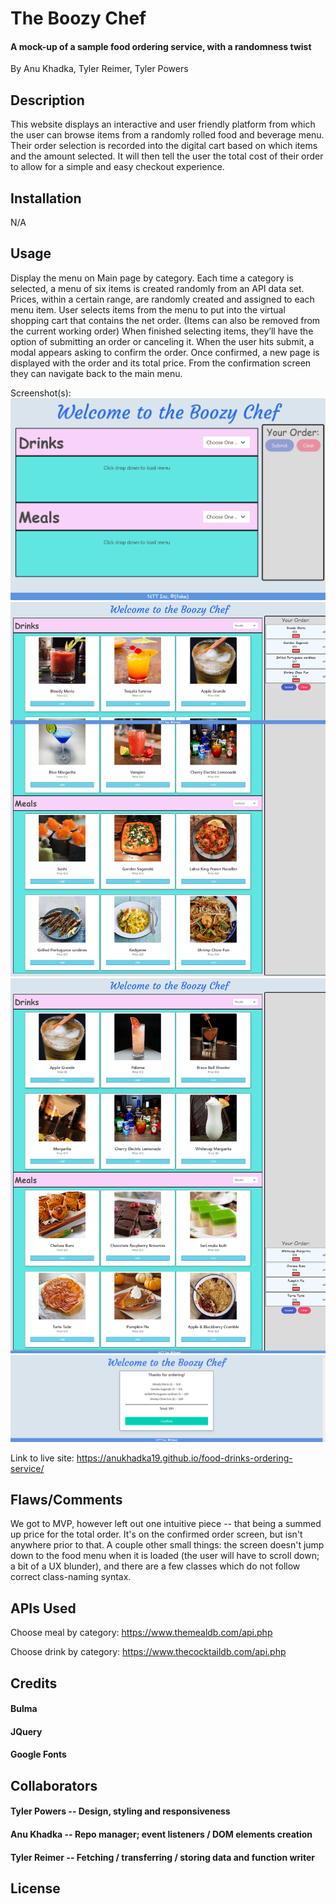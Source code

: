 # The Boozy Chef
#### A mock-up of a sample food ordering service, with a randomness twist

By Anu Khadka, Tyler Reimer, Tyler Powers


## Description

This website displays an interactive and user friendly platform from which the user can browse items from a randomly rolled food and beverage menu. Their order selection is recorded into the digital cart based on which items and the amount selected. It will then tell the user the total cost of their order to allow for a simple and easy checkout experience.


## Installation

N/A


## Usage

Display the menu on Main page by category. Each time a category is selected, a menu of six items is created randomly from an API data set. Prices, within a certain range, are randomly created and assigned to each menu item.
User selects items from the menu to put into the virtual shopping cart that contains the net order. 
(Items can also be removed from the current working order)
When finished selecting items, they’ll have the option of submitting an order or canceling it.
When the user hits submit, a modal appears asking to confirm the order.
Once confirmed, a new page is displayed with the order and its total price.
From the confirmation screen they can navigate back to the main menu.


Screenshot(s):
![Pre menu load](/assets/images/pre-menu-load.png?raw=true "Main page prior to user action")
![Full loaded menu top](/assets/images/full-menu-and-order-top.png?raw=true "Main page after menu load; sticky footer")
![Full loaded menu bottom](/assets/images/full-menu-and-order-sticky.png?raw=true "Main page after menu load; sticky order")
![Confirmed page](/assets/images/confirmed-order.png?raw=true "Confirmed order page")

Link to live site: https://anukhadka19.github.io/food-drinks-ordering-service/


## Flaws/Comments
We got to MVP, however left out one intuitive piece -- that being a summed up price for the total order. It's on the confirmed order screen, but isn't anywhere prior to that. A couple other small things: the screen doesn't jump down to the food menu when it is loaded (the user will have to scroll down; a bit of a UX blunder), and there are a few classes which do not follow correct class-naming syntax.


## APIs Used

Choose meal by category:
https://www.themealdb.com/api.php

Choose drink by category:
https://www.thecocktaildb.com/api.php


## Credits

#### Bulma
#### JQuery
#### Google Fonts


## Collaborators

#### Tyler Powers -- Design, styling and responsiveness
#### Anu Khadka -- Repo manager; event listeners / DOM elements creation
#### Tyler Reimer -- Fetching / transferring / storing data and function writer


## License


